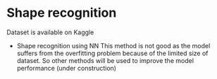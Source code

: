 # Shape recognition
Dataset is available on Kaggle
- Shape recognition using NN
  This method is not good as the model suffers from the overfitting problem because of the limited size of dataset. 
  So other methods will be used to improve the model performance (under construction)
